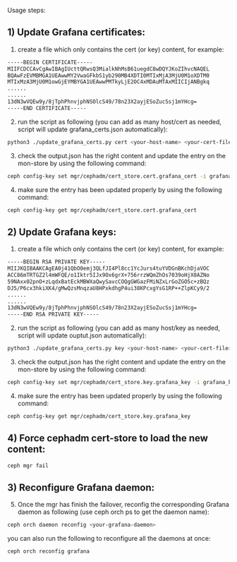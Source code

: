 Usage steps:

## 1) Update Grafana certificates:

1) create a file which only contains the cert (or key) content, for example:

```bash
-----BEGIN CERTIFICATE-----
MIIFCDCCAvCgAwIBAgIUcttQRwsQ3MialkNhMsB61uegdC8wDQYJKoZIhvcNAQEL
BQAwFzEVMBMGA1UEAwwMY2VwaGFkbS1yb290MB4XDTI0MTIxMjA3MjU0M1oXDTM0
MTIxMzA3MjU0M1owGjEYMBYGA1UEAwwPMTkyLjE2OC4xMDAuMTAxMIICIjANBgkq
......
......
13dN3wVQEw9y/8jTphPhnvjphNSOlcS49/78n23X2ayjESoZucSsj1mYHcg=
-----END CERTIFICATE-----
```

2) run the script as following (you can add as many host/cert as needed, script will update grafana_certs.json automatically):

```bash
python3 ./update_grafana_certs.py cert <your-host-name> <your-cert-file> grafana_certs.json
```


3) check the output.json has the right content and update the entry on the mon-store by using the following command:
```bash
ceph config-key set mgr/cephadm/cert_store.cert.grafana_cert -i grafana_certs.json
```

4) make sure the entry has been updated properly by using the following command:
```bash
ceph config-key get mgr/cephadm/cert_store.cert.grafana_cert
```

## 2) Update Grafana keys:

1) create a file which only contains the cert (or key) content, for example:

```bash
-----BEGIN RSA PRIVATE KEY-----
MIIJKQIBAAKCAgEA0j41QbO0emj3QLfJI4Pl8cc1YcJurs4tuYVDGnBKchDjaVOC
ACC86mTRTGZ2l4mWFQE/o1Iktr5IJx9Ox6grX+756rrzWQmZhOs7039oHjX0AZNo
59NAxx02pnO+zLqdxBatEckMBWXaQwySavcCOQgGWGazFMiNZxLrGoZGO5c+zBQz
DJ5/P6cx3hkiXK4/gMwQzsMnqzaU8HPxkdhgP4ui38KPcxgYsG1RP++ZlpKCy9/2
......
......
13dN3wVQEw9y/8jTphPhnvjphNSOlcS49/78n23X2ayjESoZucSsj1mYHcg=
-----END RSA PRIVATE KEY-----
```

2) run the script as following (you can add as many host/key as needed, script will update ouptut.json automatically):

```bash
python3 ./update_grafana_certs.py key <your-host-name> <your-cert-file> grafana_keys.json
```


3) check the output.json has the right content and update the entry on the mon-store by using the following command:
```bash
ceph config-key set mgr/cephadm/cert_store.key.grafana_key -i grafana_keys.json
```

4) make sure the entry has been updated properly by using the following command:
```bash
ceph config-key get mgr/cephadm/cert_store.key.grafana_key
```
## 4) Force cephadm cert-store to load the new content:
```bash
ceph mgr fail
```

## 3) Reconfigure Grafana daemon:

5) Once the mgr has finish the failover, reconfig the corresponding Grafana daemon as following (use ceph orch ps to get the daemon name):
```bash
ceph orch daemon reconfig <your-grafana-daemon>
```

you can also run the following to reconfigure all the daemons at once:
```bash
ceph orch reconfig grafana
```






